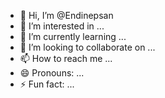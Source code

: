 - 👋 Hi, I’m @Endinepsan
- 👀 I’m interested in ...
- 🌱 I’m currently learning ...
- 💞️ I’m looking to collaborate on ...
- 📫 How to reach me ...
- 😄 Pronouns: ...
- ⚡ Fun fact: ...

<!---
Endinepsan/Endinepsan is a ✨ special ✨ repository because its `README.md` (this file) appears on your GitHub profile.
You can click the Preview link to take a look at your changes.
--->
